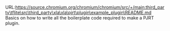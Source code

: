 URL:https://source.chromium.org/chromium/chromium/src/+/main:third_party\tflite\src\third_party\xla\xla\pjrt\plugin\example_plugin\README.md
Basics on how to write all the boilerplate code required to make a PJRT plugin.
